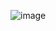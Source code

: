 ![image](https://github.com/Lgvju/hw3.1-docker/assets/128090897/3c5cf989-5821-4364-855c-db3eea6e02fe)

